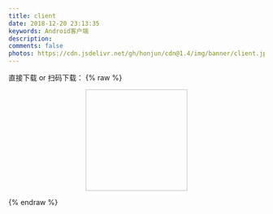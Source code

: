 ```yaml
---
title: client
date: 2018-12-20 23:13:35
keywords: Android客户端
description: 
comments: false
photos: https://cdn.jsdelivr.net/gh/honjun/cdn@1.4/img/banner/client.jpg
---
```

直接下载 or 扫码下载：
{% raw %}

<div style="text-align: center;">
<img class="lazyload" data-src="https://activity.hdslb.com/zzjs/20160608appDownload/img/pc/QRcode.png" style="width: 200px; height: 200px;" alt="">
</div>

{% endraw %}